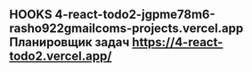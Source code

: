 HOOKS 4-react-todo2-jgpme78m6-rasho922gmailcoms-projects.vercel.app
Планировщик задач https://4-react-todo2.vercel.app/
-----------------


